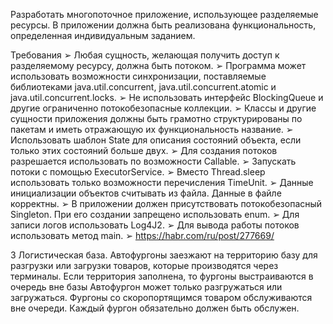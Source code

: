 Разработать многопоточное приложение, использующее разделяемые 
ресурсы. В приложении должна быть реализована функциональность, 
определенная индивидуальным заданием.

Требования
➢ Любая сущность, желающая получить доступ к разделяемому ресурсу, должна быть 
потоком.
➢ Программа может использовать возможности синхронизации, поставляемые библиотеками 
java.util.concurrent, java.util.concurrent.atomic и java.util.concurrent.locks.
➢ Не использовать интерфейс BlockingQueue и другие ограниченно потокобезопасные 
коллекции.
➢ Классы и другие сущности приложения должны быть грамотно структурированы по пакетам 
и иметь отражающую их функциональность название.
➢ Использовать шаблон State для описания состояний объекта, если только этих состояний 
больше двух.
➢ Для создания потоков разрешается использовать по возможности Callable.
➢ Запускать потоки с помощью ExecutorService.
➢ Вместо Thread.sleep использовать только возможности перечисления TimeUnit.
➢ Данные инициализации объектов считывать из файла. Данные в файле корректны.
➢ В приложении должен присутствовать потокобезопасный Singleton. При его создании 
запрещено использовать enum.
➢ Для записи логов использовать Log4J2.
➢ Для вывода работы потоков использовать метод main.
➢ https://habr.com/ru/post/277669/

3
Логистическая база. Автофургоны заезжают на территорию базу для разгрузки или 
загрузки товаров, которые производятся через терминалы. Если территория заполнена, 
то фургоны выстраиваются в очередь вне базы Автофургон может только разгружаться 
или загружаться. Фургоны со скоропортящимся товаром обслуживаются вне очереди.
Каждый фургон обязательно должен быть обслужен.
